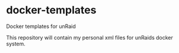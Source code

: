 # docker-templates
Docker templates for unRaid

This repository will contain my personal xml files for unRaids docker system.

